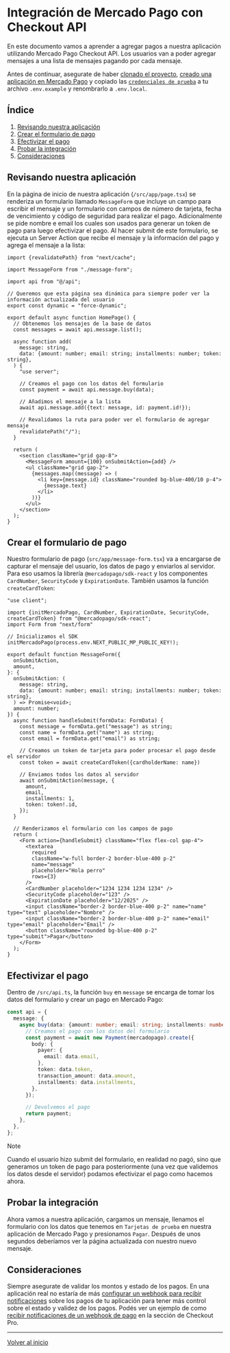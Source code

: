 # Integración de Mercado Pago con Checkout API

En este documento vamos a aprender a agregar pagos a nuestra aplicación utilizando Mercado Pago Checkout API. Los usuarios van a poder agregar mensajes a una lista de mensajes pagando por cada mensaje.

Antes de continuar, asegurate de haber [clonado el proyecto](../../configuracion/clonar-aplicacion/README.md), [creado una aplicación en Mercado Pago](../../configuracion/crear-aplicacion/README.md) y copiado las [`credenciales de prueba`](../../configuracion/credenciales/README.md) a tu archivo `.env.example` y renombrarlo a `.env.local`.

## Índice

1. [Revisando nuestra aplicación](#revisando-nuestra-aplicación)
2. [Crear el formulario de pago](#crear-el-formulario-de-pago)
3. [Efectivizar el pago](#efectivizar-el-pago)
4. [Probar la integración](#probar-la-integración)
5. [Consideraciones](#consideraciones)

## Revisando nuestra aplicación

En la página de inicio de nuestra aplicación (`/src/app/page.tsx`) se renderiza un formulario llamado `MessageForm` que incluye un campo para escribir el mensaje y un formulario con campos de número de tarjeta, fecha de vencimiento y código de seguridad para realizar el pago. Adicionalmente se pide nombre e email los cuales son usados para generar un token de pago para luego efectivizar el pago. Al hacer submit de este formulario, se ejecuta un Server Action que recibe el mensaje y la información del pago y agrega el mensaje a la lista:

```tsx
import {revalidatePath} from "next/cache";

import MessageForm from "./message-form";

import api from "@/api";

// Queremos que esta página sea dinámica para siempre poder ver la información actualizada del usuario
export const dynamic = "force-dynamic";

export default async function HomePage() {
  // Obtenemos los mensajes de la base de datos
  const messages = await api.message.list();

  async function add(
    message: string,
    data: {amount: number; email: string; installments: number; token: string},
  ) {
    "use server";

    // Creamos el pago con los datos del formulario
    const payment = await api.message.buy(data);

    // Añadimos el mensaje a la lista
    await api.message.add({text: message, id: payment.id!});

    // Revalidamos la ruta para poder ver el formulario de agregar mensaje
    revalidatePath("/");
  }

  return (
    <section className="grid gap-8">
      <MessageForm amount={100} onSubmitAction={add} />
      <ul className="grid gap-2">
        {messages.map((message) => (
          <li key={message.id} className="rounded bg-blue-400/10 p-4">
            {message.text}
          </li>
        ))}
      </ul>
    </section>
  );
}
```

## Crear el formulario de pago

Nuestro formulario de pago (`src/app/message-form.tsx`) va a encargarse de capturar el mensaje del usuario, los datos de pago y enviarlos al servidor. Para eso usamos la librería `@mercadopago/sdk-react` y los componentes `CardNumber`, `SecurityCode` y `ExpirationDate`. También usamos la función `createCardToken`:

```tsx
"use client";

import {initMercadoPago, CardNumber, ExpirationDate, SecurityCode, createCardToken} from "@mercadopago/sdk-react";
import Form from "next/form"

// Inicializamos el SDK
initMercadoPago(process.env.NEXT_PUBLIC_MP_PUBLIC_KEY!);

export default function MessageForm({
  onSubmitAction,
  amount,
}: {
  onSubmitAction: (
    message: string,
    data: {amount: number; email: string; installments: number; token: string},
  ) => Promise<void>;
  amount: number;
}) {
  async function handleSubmit(formData: FormData) {
    const message = formData.get("message") as string;
    const name = formData.get("name") as string;
    const email = formData.get("email") as string;

    // Creamos un token de tarjeta para poder procesar el pago desde el servidor
    const token = await createCardToken({cardholderName: name})

    // Enviamos todos los datos al servidor
    await onSubmitAction(message, {
      amount,
      email,
      installments: 1,
      token: token!.id,
    });
  }

  // Renderizamos el formulario con los campos de pago
  return (
    <Form action={handleSubmit} className="flex flex-col gap-4">
      <textarea
        required
        className="w-full border-2 border-blue-400 p-2"
        name="message"
        placeholder="Hola perro"
        rows={3}
      />
      <CardNumber placeholder="1234 1234 1234 1234" />
      <SecurityCode placeholder="123" />
      <ExpirationDate placeholder="12/2025" />
      <input className="border-2 border-blue-400 p-2" name="name" type="text" placeholder="Nombre" />
      <input className="border-2 border-blue-400 p-2" name="email" type="email" placeholder="Email" />
      <button className="rounded bg-blue-400 p-2" type="submit">Pagar</button>
    </Form>
  );
}
```

## Efectivizar el pago

Dentro de `/src/api.ts`, la función `buy` en `message` se encarga de tomar los datos del formulario y crear un pago en Mercado Pago:

```ts
const api = {
  message: {
    async buy(data: {amount: number; email: string; installments: number; token: string}) {
      // Creamos el pago con los datos del formulario
      const payment = await new Payment(mercadopago).create({
        body: {
          payer: {
            email: data.email,
          },
          token: data.token,
          transaction_amount: data.amount,
          installments: data.installments,
        },
      });

      // Devolvemos el pago
      return payment;
    },
  },
};
```

> [!NOTE]
> Cuando el usuario hizo submit del formulario, en realidad no pagó, sino que generamos un token de pago para posteriormente (una vez que validemos los datos desde el servidor) podamos efectivizar el pago como hacemos ahora.

## Probar la integración

Ahora vamos a nuestra aplicación, cargamos un mensaje, llenamos el formulario con los datos que tenemos en `Tarjetas de prueba` en nuestra aplicación de Mercado Pago y presionamos `Pagar`. Después de unos segundos deberíamos ver la página actualizada con nuestro nuevo mensaje.

## Consideraciones

Siempre asegurate de validar los montos y estado de los pagos. En una aplicación real no estaría de más [configurar un webhook para recibir notificaciones](../../configuracion/webhook/README.md) sobre los pagos de tu aplicación para tener más control sobre el estado y validez de los pagos. Podés ver un ejemplo de como [recibir notificaciones de un webhook de pago](../checkout-pro/README.md#recibir-notificaciones) en la sección de Checkout Pro.

---

[Volver al inicio](../../README.md)
